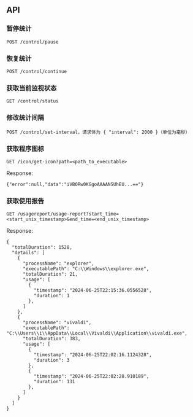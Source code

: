## API

### 暂停统计

`POST /control/pause`

### 恢复统计

`POST /control/continue`

### 获取当前监视状态

`GET /control/status`

### 修改统计间隔

`POST /control/set-interval，请求体为 { "interval": 2000 }（单位为毫秒）`

### 获取程序图标

`GET /icon/get-icon?path=<path_to_executable>`

Response:

```
{"error":null,"data":"iVBORw0KGgoAAAANSUhEU...=="}
```

### 获取使用报告

`GET /usagereport/usage-report?start_time=<start_unix_timestamp>&end_time=<end_unix_timestamp>`

Response:

```
{
  "totalDuration": 1528,
  "details": [
    {
      "processName": "explorer",
      "executablePath": "C:\\Windows\\explorer.exe",
      "totalDuration": 21,
      "usage": [
        {
          "timestamp": "2024-06-25T22:15:36.0556528",
          "duration": 1
        },
      ]
    },
    {
      "processName": "vivaldi",
      "executablePath": "C:\\Users\\i\\AppData\\Local\\Vivaldi\\Application\\vivaldi.exe",
      "totalDuration": 383,
      "usage": [
        {
          "timestamp": "2024-06-25T22:02:16.1124328",
          "duration": 3
        },
        {
          "timestamp": "2024-06-25T22:02:28.910189",
          "duration": 131
        },
      ]
    }
  ]
}
```
